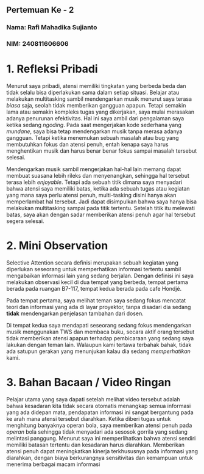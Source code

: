 ## Pertemuan Ke - 2

### Nama: Rafi Mahadika Sujianto
### NIM: 240811606606

# 1. Refleksi Pribadi
Menurut saya pribadi, atensi memiliki tingkatan yang berbeda beda dan tidak selalu bisa diperlakukan sama dalam setiap situasi. Belajar atau melakukan multitasking sambil mendengarkan musik menurut saya terasa _biasa_ saja, seolah tidak memberikan gangguan apapun. Tetapi semakin lama atau semakin kompleks tugas yang dikerjakan, saya mulai merasakan adanya penurunan efektivitas. Hal ini saya ambil dari pengalaman saya ketika sedang _ngoding_. Pada saat mengerjakan kode sederhana yang _mundane_, saya bisa tetap mendengarkan musik tanpa merasa adanya gangguan. Tetapi ketika menemukan sebuah masalah atau bug yang membutuhkan fokus dan atensi penuh, entah kenapa saya harus menghentikan musik dan harus benar benar fokus sampai masalah tersebut selesai.

Mendengarkan musik sambil mengerjakan hal-hal lain memang dapat membuat suasana lebih rileks dan menyenangkan, sehingga hal tersebut terasa lebih _enjoyable_. Tetapi ada sebuah titik dimana saya menyadari bahwa atensi saya memiliki batas, ketika ada sebuah tugas atau kegiatan yang mana saya perlu atensi penuh, multi-tasking disini hanya akan memperlambat hal tersebut. Jadi dapat disimpulkan bahwa saya hanya bisa melakukan multitasking sampai pada titik tertentu. Setelah titik itu melewati batas, saya akan dengan sadar memberikan atensi penuh agar hal tersebut segera selesai.

# 2. Mini Observation
Selective Attention secara definisi merupakan sebuah kegiatan yang diperlukan seseorang untuk memperhatikan informasi tertentu sambil mengabaikan informasi lain yang sedang berjalan. Dengan definisi ini saya melakukan observasi kecil di dua tempat yang berbeda, tempat pertama berada pada ruangan B7-117, tempat kedua berada pada cafe Hondjé.

Pada tempat pertama, saya melihat teman saya sedang fokus mencatat teori dan informasi yang ada di layar proyektor, tanpa disadari dia sedang **tidak** mendengarkan penjelasan tambahan dari dosen.

Di tempat kedua saya mendapati seseorang sedang fokus mendengarkan musik menggunakan TWS dan membaca buku, secara aktif orang tersebut tidak memberikan atensi apapun terhadap pembicaraan yang sedang saya lakukan dengan teman lain. Walaupun kami tertawa terbahak bahak, tidak ada satupun gerakan yang menunjukan kalau dia sedang _memperhatikan_ kami.

# 3. Bahan Bacaan / Video Ringan
Pelajar utama yang saya dapati setelah melihat video tersebut adalah bahwa kesadaran kita tidak secara otomatis menangkap semua informasi yang ada didepan mata, pendapatan informasi ini sangat bergantung pada ke arah mana atensi tersebut diarahkan. Ketika diberi tugas untuk menghitung banyaknya operan bola, saya memberikan atensi penuh pada _operan_ bola sehingga tidak menyadari ada sesosok gorrila yang sedang melintasi panggung. Menurut saya ini memperlihatkan  bahwa atensi sendiri memiliki batasan tertentu dan kesadaran harus diarahkan. Memberikan atensi penuh dapat meningkatkan kinerja terkhususnya pada informasi yang diarahkan, dengan biaya berkurangnya sensitivitas dan kemampuan untuk menerima berbagai macam informasi






